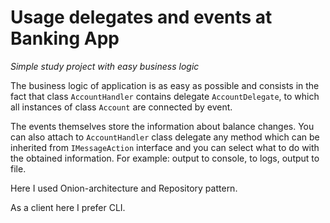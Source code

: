 # Usage delegates and events at Banking App

<i>Simple study project with easy business logic</i> <p>
The business logic of application is as easy as possible and consists in the fact that class <code>AccountHandler</code> contains delegate <code>AccountDelegate</code>, to which all instances of class <code>Account</code> are connected by event. <p> The events themselves store the information about balance changes. You can also attach to <code>AccountHandler</code> class delegate any method which can be inherited from <code>IMessageAction</code> interface and you can select what to do with the obtained information.  For example: output to console, to logs, output to file.

<p>
Here I used Onion-architecture and Repository pattern.
<p>As a client here I prefer CLI.

